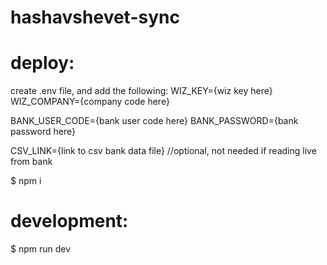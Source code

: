 # hashavshevet-sync

# deploy:
create .env file, and add the following:
WIZ_KEY={wiz key here}
WIZ_COMPANY={company code here}

BANK_USER_CODE={bank user code here}
BANK_PASSWORD={bank password here}

CSV_LINK={link to csv bank data file}  //optional, not needed if reading live from bank

$ npm i

# development:
$ npm run dev
